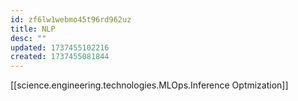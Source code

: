 ```yaml
---
id: zf6lw1webmo45t96rd962uz
title: NLP
desc: ""
updated: 1737455102216
created: 1737455081844
---
```


[[science.engineering.technologies.MLOps.Inference Optmization]]